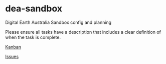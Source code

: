 # dea-sandbox
Digital Earth Australia Sandbox config and planning

Please ensure all tasks have a description that includes a clear definition of when the task is complete.

[Kanban](https://github.com/GeoscienceAustralia/dea-sandbox/projects/1)

[Issues](https://github.com/GeoscienceAustralia/dea-sandbox/issues)
